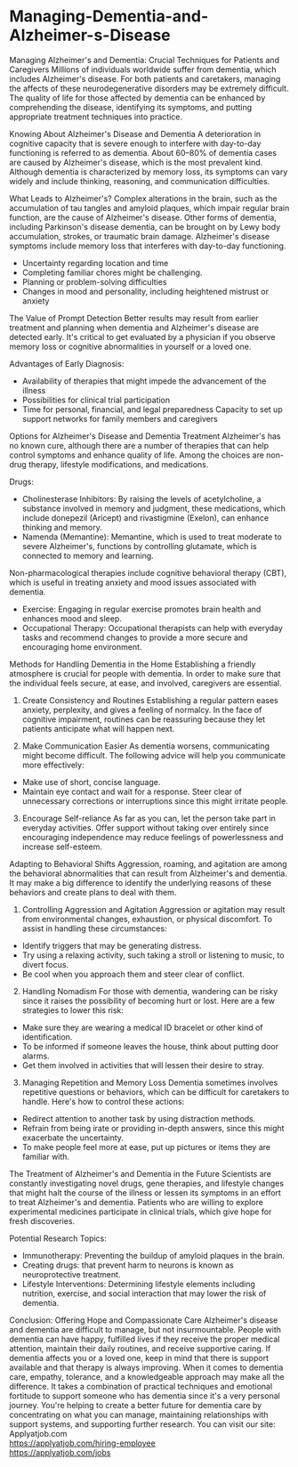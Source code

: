# Managing-Dementia-and-Alzheimer-s-Disease
Managing Alzheimer's and Dementia: Crucial Techniques for Patients and Caregivers
Millions of individuals worldwide suffer from dementia, which includes Alzheimer's disease. For both patients and caretakers, managing the affects of these neurodegenerative disorders may be extremely difficult. The quality of life for those affected by dementia can be enhanced by comprehending the disease, identifying its symptoms, and putting appropriate treatment techniques into practice.

Knowing About Alzheimer's Disease and Dementia
A deterioration in cognitive capacity that is severe enough to interfere with day-to-day functioning is referred to as dementia. About 60–80% of dementia cases are caused by Alzheimer's disease, which is the most prevalent kind. Although dementia is characterized by memory loss, its symptoms can vary widely and include thinking, reasoning, and communication difficulties.

What Leads to Alzheimer's?
Complex alterations in the brain, such as the accumulation of tau tangles and amyloid plaques, which impair regular brain function, are the cause of Alzheimer's disease. Other forms of dementia, including Parkinson's disease dementia, can be brought on by Lewy body accumulation, strokes, or traumatic brain damage.
Alzheimer's disease symptoms include memory loss that interferes with day-to-day functioning.
- Uncertainty regarding location and time
- Completing familiar chores might be challenging.
- Planning or problem-solving difficulties
- Changes in mood and personality, including heightened mistrust or anxiety

The Value of Prompt Detection
Better results may result from earlier treatment and planning when dementia and Alzheimer's disease are detected early. It's critical to get evaluated by a physician if you observe memory loss or cognitive abnormalities in yourself or a loved one.

Advantages of Early Diagnosis: 
- Availability of therapies that might impede the advancement of the illness
- Possibilities for clinical trial participation
- Time for personal, financial, and legal preparedness Capacity to set up support networks for family members and caregivers

Options for Alzheimer's Disease and Dementia Treatment
Alzheimer's has no known cure, although there are a number of therapies that can help control symptoms and enhance quality of life. Among the choices are non-drug therapy, lifestyle modifications, and medications.

Drugs:
- Cholinesterase Inhibitors: By raising the levels of acetylcholine, a substance involved in memory and judgment, these medications, which include donepezil (Aricept) and rivastigmine (Exelon), can enhance thinking and memory.
- Namenda (Memantine): Memantine, which is used to treat moderate to severe Alzheimer's, functions by controlling glutamate, which is connected to memory and learning.

Non-pharmacological therapies 
include cognitive behavioral therapy (CBT), which is useful in treating anxiety and mood issues associated with dementia.
- Exercise: Engaging in regular exercise promotes brain health and enhances mood and sleep.
- Occupational Therapy: Occupational therapists can help with everyday tasks and recommend changes to provide a more secure and encouraging home environment.

Methods for Handling Dementia in the Home
Establishing a friendly atmosphere is crucial for people with dementia. In order to make sure that the individual feels secure, at ease, and involved, caregivers are essential.

1. Create Consistency and Routines
Establishing a regular pattern eases anxiety, perplexity, and gives a feeling of normalcy. In the face of cognitive impairment, routines can be reassuring because they let patients anticipate what will happen next.

2. Make Communication Easier
As dementia worsens, communicating might become difficult. The following advice will help you communicate more effectively:

- Make use of short, concise language.
- Maintain eye contact and wait for a response.
Steer clear of unnecessary corrections or interruptions since this might irritate people.

3. Encourage Self-reliance
As far as you can, let the person take part in everyday activities. Offer support without taking over entirely since encouraging independence may reduce feelings of powerlessness and increase self-esteem.

Adapting to Behavioral Shifts
Aggression, roaming, and agitation are among the behavioral abnormalities that can result from Alzheimer's and dementia. It may make a big difference to identify the underlying reasons of these behaviors and create plans to deal with them.

1. Controlling Aggression and Agitation
Aggression or agitation may result from environmental changes, exhaustion, or physical discomfort. To assist in handling these circumstances:

- Identify triggers that may be generating distress.
- Try using a relaxing activity, such taking a stroll or listening to music, to divert focus.
- Be cool when you approach them and steer clear of conflict.

2. Handling Nomadism
For those with dementia, wandering can be risky since it raises the possibility of becoming hurt or lost. Here are a few strategies to lower this risk:

- Make sure they are wearing a medical ID bracelet or other kind of identification.
- To be informed if someone leaves the house, think about putting door alarms.
- Get them involved in activities that will lessen their desire to stray.

3. Managing Repetition and Memory Loss
Dementia sometimes involves repetitive questions or behaviors, which can be difficult for caretakers to handle. Here's how to control these actions:

- Redirect attention to another task by using distraction methods.
- Refrain from being irate or providing in-depth answers, since this might exacerbate the uncertainty.
- To make people feel more at ease, put up pictures or items they are familiar with.

The Treatment of Alzheimer's and Dementia in the Future
Scientists are constantly investigating novel drugs, gene therapies, and lifestyle changes that might halt the course of the illness or lessen its symptoms in an effort to treat Alzheimer's and dementia. Patients who are willing to explore experimental medicines participate in clinical trials, which give hope for fresh discoveries.

Potential Research Topics:
- Immunotherapy: Preventing the buildup of amyloid plaques in the brain.
- Creating drugs: that prevent harm to neurons is known as neuroprotective treatment.
- Lifestyle Interventions: Determining lifestyle elements including nutrition, exercise, and social interaction that may lower the risk of dementia.

Conclusion: Offering Hope and Compassionate Care
Alzheimer's disease and dementia are difficult to manage, but not insurmountable. People with dementia can have happy, fulfilled lives if they receive the proper medical attention, maintain their daily routines, and receive supportive caring. If dementia affects you or a loved one, keep in mind that there is support available and that therapy is always improving. When it comes to dementia care, empathy, tolerance, and a knowledgeable approach may make all the difference. It takes a combination of practical techniques and emotional fortitude to support someone who has dementia since it's a very personal journey. You're helping to create a better future for dementia care by concentrating on what you can manage, maintaining relationships with support systems, and supporting further research.
You can visit our site: Applyatjob.com<br>
 https://applyatjob.com/hiring-employee<br>
https://applyatjob.com/jobs
